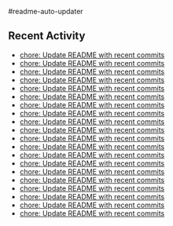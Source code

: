 #readme-auto-updater

## Recent Activity
<!-- LATEST_COMMITS:START -->
- [chore: Update README with recent commits](https://github.com/NEO1717/readme-auto-updater/commit/6fc31af1632b6a0f18bd781064a550e0881efc1c)
- [chore: Update README with recent commits](https://github.com/NEO1717/readme-auto-updater/commit/0268acc489854e33b72619b2f3024e2e8076e74c)
- [chore: Update README with recent commits](https://github.com/NEO1717/readme-auto-updater/commit/07722aae062f2004800101ba68bc81f1f5929803)
- [chore: Update README with recent commits](https://github.com/NEO1717/readme-auto-updater/commit/fb8555b589c5bd8c92fe7a0f3ed9cb3cb3fd9af0)
- [chore: Update README with recent commits](https://github.com/NEO1717/readme-auto-updater/commit/62798a363683867737aa433b5daa312fe4253ee5)
- [chore: Update README with recent commits](https://github.com/NEO1717/readme-auto-updater/commit/8571b8ab50b0aa1bb344c9b9a41cf8d8d9a1f4e3)
- [chore: Update README with recent commits](https://github.com/NEO1717/readme-auto-updater/commit/0d11e7006c191b1869a6fbd1722bc3d6c251f647)
- [chore: Update README with recent commits](https://github.com/NEO1717/readme-auto-updater/commit/902ca23da7e82b1863b801a3e8057c23c746d3fe)
- [chore: Update README with recent commits](https://github.com/NEO1717/readme-auto-updater/commit/debcad8df9b8893693d0f2f6cc5a86cd08e548b9)
- [chore: Update README with recent commits](https://github.com/NEO1717/readme-auto-updater/commit/238454bc1a5c256c6acbe88b7d02e861d0f797f9)
- [chore: Update README with recent commits](https://github.com/NEO1717/readme-auto-updater/commit/055500d12e80fba76a7a115270afe93ded682cbf)
- [chore: Update README with recent commits](https://github.com/NEO1717/readme-auto-updater/commit/4b7b630649bc4a96f5dab4891a926541eabeacba)
- [chore: Update README with recent commits](https://github.com/NEO1717/readme-auto-updater/commit/0c7dc232e66b62acfcbe92df4ea3d179228591f6)
- [chore: Update README with recent commits](https://github.com/NEO1717/readme-auto-updater/commit/7cc8acc84793750df10810bd716661a27c3fe0b3)
- [chore: Update README with recent commits](https://github.com/NEO1717/readme-auto-updater/commit/5b86cac3784db4984c5b29b50093d3d9fff82dd7)
- [chore: Update README with recent commits](https://github.com/NEO1717/readme-auto-updater/commit/6edc86bbba9a2ddb593c5df34491297fff7b6261)
- [chore: Update README with recent commits](https://github.com/NEO1717/readme-auto-updater/commit/399442e089391bf553698b225bb948654a8e89cd)
- [chore: Update README with recent commits](https://github.com/NEO1717/readme-auto-updater/commit/5c7dcf9825d4fe024e4d69b9743b58f825437355)
- [chore: Update README with recent commits](https://github.com/NEO1717/readme-auto-updater/commit/3dd98264407eec1f67ad5409d025e2a66c821e4e)
- [chore: Update README with recent commits](https://github.com/NEO1717/readme-auto-updater/commit/73d06ca50be09303a3892c074a54e42de0a8b89e)
<!-- LATEST_COMMITS:END -->

